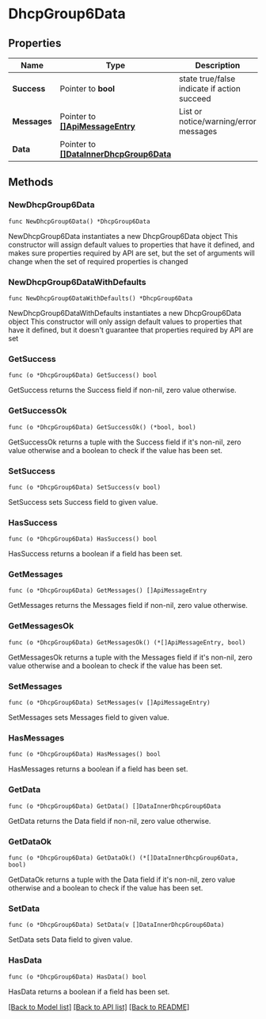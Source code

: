 # DhcpGroup6Data

## Properties

Name | Type | Description | Notes
------------ | ------------- | ------------- | -------------
**Success** | Pointer to **bool** | state true/false indicate if action succeed | [optional] 
**Messages** | Pointer to [**[]ApiMessageEntry**](ApiMessageEntry.md) | List or notice/warning/error messages | [optional] 
**Data** | Pointer to [**[]DataInnerDhcpGroup6Data**](DataInnerDhcpGroup6Data.md) |  | [optional] 

## Methods

### NewDhcpGroup6Data

`func NewDhcpGroup6Data() *DhcpGroup6Data`

NewDhcpGroup6Data instantiates a new DhcpGroup6Data object
This constructor will assign default values to properties that have it defined,
and makes sure properties required by API are set, but the set of arguments
will change when the set of required properties is changed

### NewDhcpGroup6DataWithDefaults

`func NewDhcpGroup6DataWithDefaults() *DhcpGroup6Data`

NewDhcpGroup6DataWithDefaults instantiates a new DhcpGroup6Data object
This constructor will only assign default values to properties that have it defined,
but it doesn't guarantee that properties required by API are set

### GetSuccess

`func (o *DhcpGroup6Data) GetSuccess() bool`

GetSuccess returns the Success field if non-nil, zero value otherwise.

### GetSuccessOk

`func (o *DhcpGroup6Data) GetSuccessOk() (*bool, bool)`

GetSuccessOk returns a tuple with the Success field if it's non-nil, zero value otherwise
and a boolean to check if the value has been set.

### SetSuccess

`func (o *DhcpGroup6Data) SetSuccess(v bool)`

SetSuccess sets Success field to given value.

### HasSuccess

`func (o *DhcpGroup6Data) HasSuccess() bool`

HasSuccess returns a boolean if a field has been set.

### GetMessages

`func (o *DhcpGroup6Data) GetMessages() []ApiMessageEntry`

GetMessages returns the Messages field if non-nil, zero value otherwise.

### GetMessagesOk

`func (o *DhcpGroup6Data) GetMessagesOk() (*[]ApiMessageEntry, bool)`

GetMessagesOk returns a tuple with the Messages field if it's non-nil, zero value otherwise
and a boolean to check if the value has been set.

### SetMessages

`func (o *DhcpGroup6Data) SetMessages(v []ApiMessageEntry)`

SetMessages sets Messages field to given value.

### HasMessages

`func (o *DhcpGroup6Data) HasMessages() bool`

HasMessages returns a boolean if a field has been set.

### GetData

`func (o *DhcpGroup6Data) GetData() []DataInnerDhcpGroup6Data`

GetData returns the Data field if non-nil, zero value otherwise.

### GetDataOk

`func (o *DhcpGroup6Data) GetDataOk() (*[]DataInnerDhcpGroup6Data, bool)`

GetDataOk returns a tuple with the Data field if it's non-nil, zero value otherwise
and a boolean to check if the value has been set.

### SetData

`func (o *DhcpGroup6Data) SetData(v []DataInnerDhcpGroup6Data)`

SetData sets Data field to given value.

### HasData

`func (o *DhcpGroup6Data) HasData() bool`

HasData returns a boolean if a field has been set.


[[Back to Model list]](../README.md#documentation-for-models) [[Back to API list]](../README.md#documentation-for-api-endpoints) [[Back to README]](../README.md)


